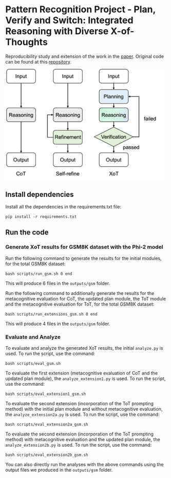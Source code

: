 # Pattern Recognition Project - Plan, Verify and Switch: Integrated Reasoning with Diverse X-of-Thoughts

Reproducibility study and extension of the work in the [paper](https://arxiv.org/pdf/2310.14628.pdf).
Original code can be found at this [repository](https://github.com/tengxiaoliu/XoT).


<img src="img/xot.png" alt="Alt text" width="500"/>

## Install dependencies

Install all the dependencies in the requirements.txt file:
```
pip install -r requirements.txt
```

## Run the code

### Generate XoT results for GSM8K dataset with the Phi-2 model

Run the following command to generate the results for the initial modules, for the total GSM8K dataset:
```
bash scripts/run_gsm.sh 0 end
```

This will produce 6 files in the `outputs/gsm` folder.

Run the following command to additionally generate the results for the metacognitive evaluation for CoT, the updated plan module, the ToT module and the metacognitive evaluation for ToT, for the total GSM8K dataset:
```
bash scripts/run_extensions_gsm.sh 0 end
```

This will produce 4 files in the `outputs/gsm` folder.


### Evaluate and Analyze

To evaluate and analyze the generated XoT results, the initial `analyze.py` is used. To run the script, use the command:
```
bash scripts/eval_gsm.sh
```

To evaluate the first extension (metacognitive evaluation of CoT and the updated plan module), the `analyze_extension1.py` is used. To run the script, use the command:
```
bash scripts/eval_extension1_gsm.sh
```

To evaluate the second extension (incorporation of the ToT prompting method) with the initial plan module and without metacognitive evaluation, the `analyze_extension2a.py` is used. To run the script, use the command:
```
bash scripts/eval_extension2a_gsm.sh
```

To evaluate the second extension (incorporation of the ToT prompting method) with metacognitive evaluation and the updated plan module, the `analyze_extension2b.py` is used. To run the script, use the command:
```
bash scripts/eval_extension2b_gsm.sh
```

You can also directly run the analyses with the above commands using the output files we produced in the `outputs/gsm` folder.

